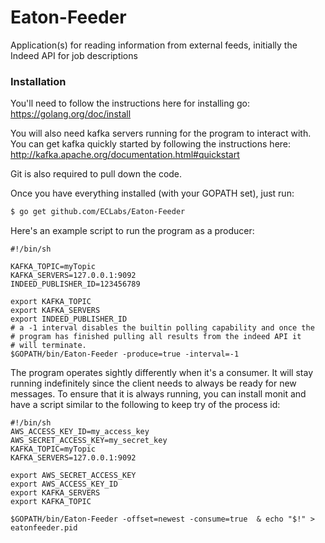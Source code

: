 # Eaton-Feeder
Application(s) for reading information from external feeds, initially the Indeed API for job descriptions
### Installation

You'll need to follow the instructions here for installing go: https://golang.org/doc/install

You will also need kafka servers running for the program to interact with.  You can get kafka quickly started by following the instructions here: http://kafka.apache.org/documentation.html#quickstart

Git is also required to pull down the code.

Once you have everything installed (with your GOPATH set), just run:

```sh
$ go get github.com/ECLabs/Eaton-Feeder
```

Here's an example script to run the program as a producer:

```
#!/bin/sh

KAFKA_TOPIC=myTopic
KAFKA_SERVERS=127.0.0.1:9092
INDEED_PUBLISHER_ID=123456789

export KAFKA_TOPIC
export KAFKA_SERVERS
export INDEED_PUBLISHER_ID
# a -1 interval disables the builtin polling capability and once the 
# program has finished pulling all results from the indeed API it
# will terminate.
$GOPATH/bin/Eaton-Feeder -produce=true -interval=-1
```

The program operates sightly differently when it's a consumer.  It will stay running indefinitely since the client needs to always be ready for new messages.  To ensure that it is always running, you can install monit and have a script similar to the following to keep try of the process id:

```
#!/bin/sh
AWS_ACCESS_KEY_ID=my_access_key
AWS_SECRET_ACCESS_KEY=my_secret_key
KAFKA_TOPIC=myTopic
KAFKA_SERVERS=127.0.0.1:9092

export AWS_SECRET_ACCESS_KEY
export AWS_ACCESS_KEY_ID
export KAFKA_SERVERS
export KAFKA_TOPIC

$GOPATH/bin/Eaton-Feeder -offset=newest -consume=true  & echo "$!" > eatonfeeder.pid

```